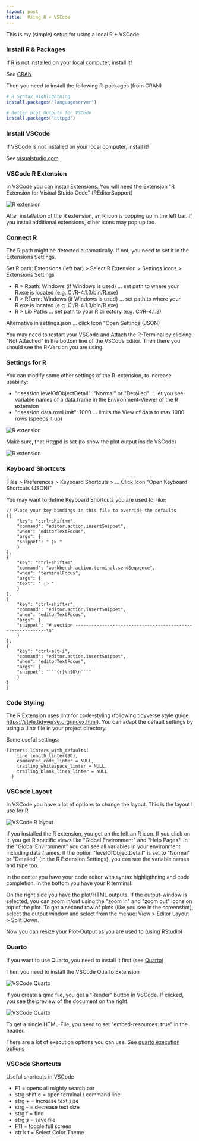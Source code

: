 ```yaml
---
layout: post
title:  Using R + VSCode
---
```


This is my (simple) setup for using a local R + VSCode

### Install R & Packages

If R is not installed on your local computer, install it!

See [CRAN](https://cran.r-project.org)

Then you need to install the following R-packages (from CRAN)

```R
# R Syntax Highlightning
install.packages("languageserver") 

# Better plot Outputs for VSCode
install.packages("httpgd")          
```

### Install VSCode 
  
If VSCode is not installed on your local computer, install it!

See [visualstudio.com](https://code.visualstudio.com/download)

### VSCode R Extension 

In VSCode you can install Extensions. You will need the Extension "R Extension for Visiual Stuido Code" (REditorSupport)

![R extension](../images/vscode-r-extension.png)

After installation of the R extension, an R icon is popping up in the left bar. If you install additional extensions, other icons may pop up too.

### Connect R

The R path might be detected automatically. If not, you need to set it in the Extensions Settings.

Set R path: Extensions (left bar) > Select R Extension > Settings icons > Extensions Settings

* R > Rpath: Windows (if Windows is used) ... set path to where your R.exe is located (e.g. C:/R-4.1.3/bin/R.exe)
* R > RTerm: Windows (if Windows is used) ... set path to where your R.exe is located (e.g. C:/R-4.1.3/bin/R.exe)
* R > Lib Paths  ... set path to your R directory (e.g. C:/R-4.1.3)

Alternative in settings.json ... click Icon "Open Settings (JSON) 

You may need to restart your VSCode and Attach the R-Terminal by clicking "Not Attached" in the bottom line of the VSCode Editor. 
Then there you should see the R-Version you are using.

### Settings for R

You can modify some other settings of the R-extension, to increase usability:

* "r.session.levelOfObjectDetail": "Normal" or "Detailed" ... let you see variable names of a data.frame in the Environment-Viewer of the R extension
* "r.session.data.rowLimit": 1000 ... limits the View of data to max 1000 rows (speeds it up)

![R extension](../images/vscode-r-extension-lod.png)

Make sure, that Httgpd is set (to show the plot output inside VSCode)

![R extension](../images/vscode-r-extension-plot.png)


### Keyboard Shortcuts

Files > Preferences > Keyboard Shortcuts > ... Click Icon "Open Keyboard Shortcuts (JSON)" 

You may want to define Keyboard Shortcuts you are used to, like:

```
// Place your key bindings in this file to override the defaults
[{
    "key": "ctrl+shift+m",
    "command": "editor.action.insertSnippet",
    "when": "editorTextFocus",
    "args": {
    "snippet": " |> "
    }
},
{
    "key": "ctrl+shift+m",
    "command": "workbench.action.terminal.sendSequence",
    "when": "terminalFocus",
    "args": {
    "text": " |> "
    }
},
{
    "key": "ctrl+shift+r",
    "command": "editor.action.insertSnippet",
    "when": "editorTextFocus",
    "args": {
    "snippet": "# section -----------------------------------------------------------\n"
    }
},
{
    "key": "ctrl+alt+i",
    "command": "editor.action.insertSnippet",
    "when": "editorTextFocus",
    "args": {
    "snippet": "```{r}\n$0\n```"
    }
}
]
```

### Code Styling

The R Extension uses lintr for code-styling (following tidyverse style guide https://style.tidyverse.org/index.html). 
You can adapt the default settings by using a .lintr file in your project directory.

Some useful settings:

```
linters: linters_with_defaults(
    line_length_linter(80),
    commented_code_linter = NULL,
    trailing_whitespace_linter = NULL,
    trailing_blank_lines_linter = NULL
  )
```

### VSCode Layout

In VSCode you have a lot of options to change the layout. This is the layout I use for R

![VSCode R layout](../images/vscode-r-layout.png)

If you installed the R extension, you get on the left an R icon. If you click on it, you get R specific views like "Globel Environment" and "Help Pages". In the "Global Environment" you can see all variables in your environment including data frames. If the option "levelOfObjectDetail" is set to "Normal" or "Detailed" (in the R Extension Settings), you can see the variable names and type too.

In the center you have your code editor with syntax highligthning and code completion. In the bottom you have your R terminal.

On the right side you have the plot/HTML outputs. If the output-window is selected, you can zoom in/out using the "zoom in" and "zoom out" icons on top of the plot. To get a second row of plots (like you see in the screenshot), select the output window and select from the menue: View > Editor Layout > Split Down.

Now you can resize your Plot-Output as you are used to (using RStudio)

### Quarto

If you want to use Quarto, you need to install it first (see [Quarto](https://quarto.org/docs/get-started/))

Then you need to install the VSCode Quarto Extension

![VSCode Quarto](../images/vscode-r-extension-quarto.png)

If you create a qmd file, you get a "Render" button in VSCode. If clicked, you see the preview of the document on the right.

![VSCode Quarto](../images/vscode-r-quarto.png)

To get a single HTML-File, you need to set "embed-resources: true" in the header.

There are a lot of execution options you can use. See [quarto execution options](https://quarto.org/docs/computations/execution-options)

### VSCode Shortcuts

Useful shortcuts in VSCode

* F1	= opens all mighty search bar
* strg shift c	= open terminal / command line
* strg +	= increase text size
* strg -	= decrease text size
* strg f	= find
* strg s	= save file
* F11	= toggle full screen
* ctr k t	= Select Color Theme
